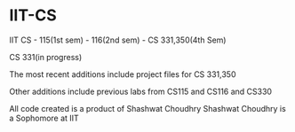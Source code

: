 # IIT-CS
IIT CS - 115(1st sem) - 116(2nd sem) - CS 331,350(4th Sem)

CS 331(in progress)

The most recent additions include  project files for CS 331,350 

Other additions include previous labs from CS115 and CS116 and CS330

All code created is a product of Shashwat Choudhry
Shashwat Choudhry is a Sophomore at IIT
